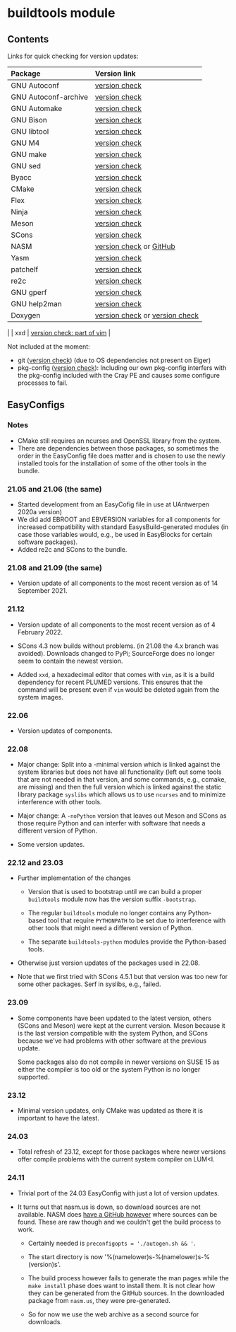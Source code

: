 # buildtools module

## Contents

Links for quick checking for version updates:

| Package              | Version link |
|:---------------------|:-------------|
| GNU Autoconf         | [version check](https://ftp.gnu.org/gnu/autoconf/) |
| GNU Autoconf-archive | [version check](https://ftp.gnu.org/gnu/autoconf-archive/) |
| GNU Automake         | [version check](https://ftp.gnu.org/gnu/automake/) |
| GNU Bison            | [version check](https://ftp.gnu.org/gnu/bison/) |
| GNU libtool          | [version check](https://www.gnu.org/software/libtool/) |
| GNU M4               | [version check](https://www.gnu.org/software/m4/) |
| GNU make             | [version check](https://ftp.gnu.org/gnu/make/) |
| GNU sed              | [version check](https://ftp.gnu.org/gnu/sed/) |
| Byacc                | [version check](https://invisible-mirror.net/archives/byacc/) |
| CMake                | [version check](http://www.cmake.org/) |
| Flex                 | [version check](https://github.com/westes/flex/releases) |
| Ninja                | [version check](https://ninja-build.org/) |
| Meson                | [version check](https://pypi.org/project/meson/#history) |
| SCons                | [version check](https://pypi.org/project/SCons/#history) |
| NASM                 | [version check](http://www.nasm.us/) or [GitHub](https://github.com/netwide-assembler/nasm/tags) |
| Yasm                 | [version check](http://yasm.tortall.net/) |
| patchelf             | [version check](https://github.com/NixOS/patchelf/releases) |
| re2c                 | [version check](https://github.com/skvadrik/re2c/releases) |
| GNU gperf            | [version check](https://www.gnu.org/software/gperf/) |
| GNU help2man         | [version check](http://ftpmirror.gnu.org/help2man/) |
| Doxygen              | [version check](http://www.doxygen.nl/download.html) or [version check](https://github.com/doxygen/doxygen/tags) 
|
| xxd                  | [version check: part of vim](https://github.com/vim/vim/tags) |

Not included at the moment:

* git ([version check](https://github.com/git/git/releases))
  (due to OS dependencies not present on Eiger)
* pkg-config ([version check](https://www.freedesktop.org/wiki/Software/pkg-config/)):
  Including our own pkg-config interfers with the pkg-config included with the Cray
  PE and causes some configure processes to fail.


## EasyConfigs

### Notes

* CMake still requires an ncurses and OpenSSL library from the system.
* There are dependencies between those packages, so sometimes the order in the
  EasyConfig file does matter and is chosen to use the newly installed tools
  for the installation of some of the other tools in the bundle.


### 21.05 and 21.06 (the same)

* Started development from an EasyCofig file in use at UAntwerpen 2020a version)
* We did add EBROOT and EBVERSION variables for all components for increased compatibility
  with standard EasysBuild-generated modules (in case those variables would, e.g.,
  be used in EasyBlocks for certain software packages).
* Added re2c and SCons to the bundle.


### 21.08 and 21.09 (the same)

 * Version update of all components to the most recent version as of 14 September
   2021.


### 21.12

  * Version update of all components to the most recent version as of 4 February 2022.

  * SCons 4.3 now builds without problems. (in 21.08 the 4.x branch was avoided). Downloads
    changed to PyPi; SourceForge does no longer seem to contain the newest version.

  * Added `xxd`, a hexadecimal editor that comes with `vim`, as it is a build dependency
    for recent PLUMED versions. This ensures that the command will be present even if
    `vim` would be deleted again from the system images.
    
### 22.06

  * Version updates of components.
  
### 22.08

  * Major change: Split into a -minimal version which is linked against the system 
    libraries but does not have all functionality (left out some tools that are not
    needed in that version, and some commands, e.g., ccmake, are missing) and then the
    full version which is linked against the static library package `syslibs` which
    allows us to use `ncurses` and to minimize interference with other tools.
    
  * Major change: A `-noPython` version that leaves out Meson and SCons as those require
    Python and can interfer with software that needs a different version of Python.
    
  * Some version updates.

    
### 22.12 and 23.03

  * Further implementation of the changes
  
      * Version that is used to bootstrap until we can build a proper `buildtools` 
        module now has the version suffix `-bootstrap`.
        
      * The regular `buildtools` module no longer contains any Python-based tool that
        require `PYTHONPATH` to be set due to interference with other tools that might
        need a different version of Python.
        
      * The separate `buildtools-python` modules provide the Python-based tools.
      
  * Otherwise just version updates of the packages used in 22.08.
  
  * Note that we first tried with SCons 4.5.1 but that version was too new for some
    other packages. Serf in syslibs, e.g., failed.



### 23.09

  * Some components have been updated to the latest version, others (SCons and Meson) were kept
    at the current version. Meson because it is the last version compatible with the system Python,
    and SCons because we've had problems with other software at the previous update.
    
    Some packages also do not compile in newer versions on SUSE 15 as either the compiler is too
    old or the system Python is no longer supported.
    

### 23.12

  * Minimal version updates, only CMake was updated as there it is important to have the 
    latest.
    

### 24.03

  * Total refresh of 23.12, except for those packages where newer versions offer compile problems
    with the current system compiler on LUM<I.


### 24.11

  * Trivial port of the 24.03 EasyConfig with just a lot of version updates.

  * It turns out that nasm.us is down, so download sources are not available.
    NASM does [have a GitHub however](https://github.com/netwide-assembler/nasm)
    where sources can be found. These are raw though and we couldn't get the build
    process to work.
    
      * Certainly needed is `preconfigopts = './autogen.sh && '`.

      * The start directory is now '%(namelower)s-%(namelower)s-%(version)s'.

      * The build process however fails to generate the man pages while the `make install`
        phase does want to install them. It is not clear how they can be generated 
        from the GitHub sources. In the downloaded package from `nasm.us`, they were
        pre-generated.
        
      * So for now we use the web archive as a second source for downloads.
